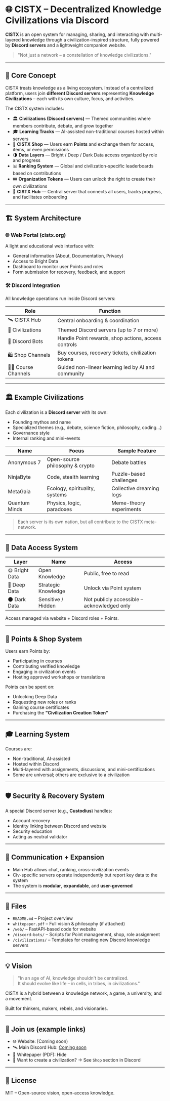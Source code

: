 # 🌐 CISTX – Decentralized Knowledge Civilizations via Discord

**CISTX** is an open system for managing, sharing, and interacting with multi-layered knowledge through a civilization-inspired structure, fully powered by **Discord servers** and a lightweight companion website.

> "Not just a network – a constellation of knowledge civilizations."

---

## 🧬 Core Concept

CISTX treats knowledge as a living ecosystem. Instead of a centralized platform, users join **different Discord servers** representing **Knowledge Civilizations** – each with its own culture, focus, and activities.

The CISTX system includes:

- 🏛️ **Civilizations (Discord servers)** — Themed communities where members contribute, debate, and grow together  
- 🎓 **Learning Tracks** — AI-assisted non-traditional courses hosted within servers  
- 🛒 **CISTX Shop** — Users earn **Points** and exchange them for access, items, or even permissions  
- 🌗 **Data Layers** — Bright / Deep / Dark Data access organized by role and progress  
- 📊 **Ranking System** — Global and civilization-specific leaderboards based on contributions  
- 🎟️ **Organization Tokens** — Users can unlock the right to create their own civilizations  
- 📡 **CISTX Hub** — Central server that connects all users, tracks progress, and facilitates onboarding

---

## 🏗️ System Architecture

### 🌐 Web Portal (cistx.org)

A light and educational web interface with:

- General information (About, Documentation, Privacy)
- Access to Bright Data
- Dashboard to monitor user Points and roles
- Form submission for recovery, feedback, and support

### 🛠 Discord Integration

All knowledge operations run inside Discord servers:

| Role | Function |
|------|----------|
| 🛰 CISTX Hub | Central onboarding & coordination |
| 🧠 Civilizations | Themed Discord servers (up to 7 or more) |
| 🤖 Discord Bots | Handle Point rewards, shop actions, access controls |
| 🛍 Shop Channels | Buy courses, recovery tickets, civilization tokens |
| 🧑‍🏫 Course Channels | Guided non-linear learning led by AI and community |

---

## 🏛️ Example Civilizations

Each civilization is a **Discord server** with its own:
- Founding mythos and name
- Specialized themes (e.g., debate, science fiction, philosophy, coding...)
- Governance style
- Internal ranking and mini-events

| Name | Focus | Sample Feature |
|------|-------|----------------|
| Anonymous 7 | Open-source philosophy & crypto | Debate battles |
| NinjaByte | Code, stealth learning | Puzzle-based challenges |
| MetaGaia | Ecology, spirituality, systems | Collective dreaming logs |
| Quantum Minds | Physics, logic, paradoxes | Meme-theory experiments |

> Each server is its own nation, but all contribute to the CISTX meta-network.

---

## 🔐 Data Access System

| Layer | Name | Access |
|-------|------|--------|
| 🌞 Bright Data | Open Knowledge | Public, free to read |
| 🔷 Deep Data | Strategic Knowledge | Unlock via Point system |
| 🌑 Dark Data | Sensitive / Hidden | Not publicly accessible – acknowledged only |

Access managed via website + Discord roles + Points.

---

## 🧩 Points & Shop System

Users earn Points by:

- Participating in courses  
- Contributing verified knowledge  
- Engaging in civilization events  
- Hosting approved workshops or translations  

Points can be spent on:

- Unlocking Deep Data  
- Requesting new roles or ranks  
- Gaining course certificates  
- Purchasing the **"Civilization Creation Token"**

---

## 🎓 Learning System

Courses are:

- Non-traditional, AI-assisted  
- Hosted within Discord  
- Multi-layered with assignments, discussions, and mini-certifications  
- Some are universal; others are exclusive to a civilization  

---

## 🛡️ Security & Recovery System

A special Discord server (e.g., **Custodius**) handles:

- Account recovery
- Identity linking between Discord and website
- Security education  
- Acting as neutral validator

---

## 💬 Communication + Expansion

- Main Hub allows chat, ranking, cross-civilization events  
- Civ-specific servers operate independently but report key data to the system  
- The system is **modular**, **expandable**, and **user-governed**

---

## 📁 Files

- `README.md` – Project overview  
- `whitepaper.pdf` – Full vision & philosophy (if attached)  
- `/web/` – FastAPI-based code for website  
- `/discord-bots/` – Scripts for Point management, shop, role assignment  
- `/civilizations/` – Templates for creating new Discord knowledge servers

---

## 💡 Vision

> "In an age of AI, knowledge shouldn't be centralized.  
> It should evolve like life – in cells, in tribes, in civilizations."

CISTX is a hybrid between a knowledge network, a game, a university, and a movement.

Built for thinkers, makers, rebels, and visionaries.

---

## 🔗 Join us (example links)

- 🌐 Website: [Coming soon)  
- 🛰 Main Discord Hub: [Coming soon ](#)  
- 📜 Whitepaper (PDF): Hide
- 🔑 Want to create a civilization? → See `Shop` section in Discord

---

## 📃 License

MIT – Open-source vision, open-access knowledge.
